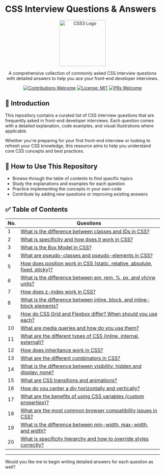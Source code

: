# CSS Interview Questions & Answers

<div align="center">
  <img src="https://cdn.jsdelivr.net/gh/devicons/devicon/icons/css3/css3-original-wordmark.svg" alt="CSS3 Logo" width="150" height="150"/>
    
  <p>A comprehensive collection of commonly asked CSS interview questions with detailed answers to help you ace your front-end developer interviews.</p>

[![Contributions Welcome](https://img.shields.io/badge/contributions-welcome-brightgreen.svg?style=flat)](CONTRIBUTING.md)
[![License: MIT](https://img.shields.io/badge/License-MIT-blue.svg)](LICENSE)
[![PRs Welcome](https://img.shields.io/badge/PRs-welcome-brightgreen.svg?style=flat)](http://makeapullrequest.com)

</div>

## 🚀 Introduction

This repository contains a curated list of CSS interview questions that are frequently asked in front-end developer interviews. Each question comes with a detailed explanation, code examples, and visual illustrations where applicable.

Whether you're preparing for your first front-end interview or looking to refresh your CSS knowledge, this resource aims to help you understand core CSS concepts and best practices.

## 🎯 How to Use This Repository

- Browse through the table of contents to find specific topics
- Study the explanations and examples for each question
- Practice implementing the concepts in your own code
- Contribute by adding new questions or improving existing answers

## ✅ Table of Contents

| No. | Questions                                                                                                                                            |
| --- | ---------------------------------------------------------------------------------------------------------------------------------------------------- |
| 1   | [What is the difference between classes and IDs in CSS?](#1-what-is-the-difference-between-classes-and-ids-in-css)                                   |
| 2   | [What is specificity and how does it work in CSS?](#2-what-is-specificity-and-how-does-it-work-in-css)                                               |
| 3   | [What is the Box Model in CSS?](#3-what-is-the-box-model-in-css)                                                                                     |
| 4   | [What are pseudo-classes and pseudo-elements in CSS?](#4-what-are-pseudo-classes-and-pseudo-elements-in-css)                                         |
| 5   | [How does position work in CSS (static, relative, absolute, fixed, sticky)?](#5-how-does-position-work-in-css)                                       |
| 6   | [What is the difference between em, rem, %, px, and vh/vw units?](#6-what-is-the-difference-between-em-rem-and-other-units)                          |
| 7   | [How does z-index work in CSS?](#7-how-does-z-index-work-in-css)                                                                                     |
| 8   | [What is the difference between inline, block, and inline-block elements?](#8-what-is-the-difference-between-inline-block-and-inline-block-elements) |
| 9   | [How do CSS Grid and Flexbox differ? When should you use each?](#9-how-do-css-grid-and-flexbox-differ)                                               |
| 10  | [What are media queries and how do you use them?](#10-what-are-media-queries-and-how-do-you-use-them)                                                |
| 11  | [What are the different types of CSS (inline, internal, external)?](#11-what-are-the-different-types-of-css)                                         |
| 12  | [How does inheritance work in CSS?](#12-how-does-inheritance-work-in-css)                                                                            |
| 13  | [What are the different combinators in CSS?](#13-what-are-the-different-combinators-in-css)                                                          |
| 14  | [What is the difference between visibility: hidden and display: none?](#14-what-is-the-difference-between-visibility-hidden-and-display-none)        |
| 15  | [What are CSS transitions and animations?](#15-what-are-css-transitions-and-animations)                                                              |
| 16  | [How do you center a div horizontally and vertically?](#16-how-do-you-center-a-div-horizontally-and-vertically)                                      |
| 17  | [What are the benefits of using CSS variables (custom properties)?](#17-what-are-the-benefits-of-using-css-variables)                                |
| 18  | [What are the most common browser compatibility issues in CSS?](#18-what-are-the-most-common-browser-compatibility-issues-in-css)                    |
| 19  | [What is the difference between min-width, max-width, and width?](#19-what-is-the-difference-between-min-width-max-width-and-width)                  |
| 20  | [What is specificity hierarchy and how to override styles correctly?](#20-what-is-specificity-hierarchy-and-how-to-override-styles-correctly)        |

---

Would you like me to begin writing detailed answers for each question as well?
